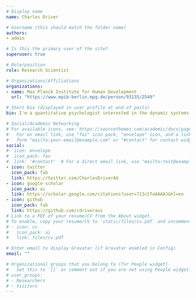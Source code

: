 ```yaml
---
# Display name
name: Charles Driver

# Username (this should match the folder name)
authors:
- admin

# Is this the primary user of the site?
superuser: true

# Role/position
role: Research Scientist 

# Organizations/Affiliations
organizations:
- name: Max Planck Institute for Human Development
  url: "https://www.mpib-berlin.mpg.de/person/93135/2549"

# Short bio (displayed in user profile at end of posts)
bio: I'm a quantitative psychologist interested in the dynamic systems perspective of human systems.

# Social/Academic Networking
# For available icons, see: https://sourcethemes.com/academic/docs/page-builder/#icons
#   For an email link, use "fas" icon pack, "envelope" icon, and a link in the
#   form "mailto:your-email@example.com" or "#contact" for contact widget.
social:
#- icon: envelope
#  icon_pack: fas
#  link: '#contact'  # For a direct email link, use "mailto:test@example.org".
- icon: twitter
  icon_pack: fab
  link: https://twitter.com/CharlesDriverAU
- icon: google-scholar
  icon_pack: ai
  link: https://scholar.google.com/citations?user=713cSToAAAAJ&hl=en
- icon: github
  icon_pack: fab
  link: https://github.com/cdriveraus
# Link to a PDF of your resume/CV from the About widget.
# To enable, copy your resume/CV to `static/files/cv.pdf` and uncomment the lines below.
# - icon: cv
#   icon_pack: ai
#   link: files/cv.pdf

# Enter email to display Gravatar (if Gravatar enabled in Config)
email: ""

# Organizational groups that you belong to (for People widget)
#   Set this to `[]` or comment out if you are not using People widget.
# user_groups:
# - Researchers
# - Visitors
---
```

